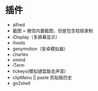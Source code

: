 # 插件
- alfred
- 截图 = 微信内置截图，但是包含视频录制
- iDisplay（多屏幕显示）
- ihosts
- genymotion（安卓模拟器）
- charles
- xmind
- iTerm
- tickeys(模拟键盘敲击声音)
- clipMenu || paste 剪贴板历史
- go2shell
